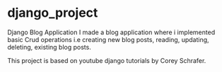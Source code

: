 # django_project
Django Blog Application
I made a blog application where i implemented basic Crud operations i.e creating new blog posts, reading, updating, deleting, existing blog posts.

This project is based on youtube django tutorials by Corey Schrafer.
